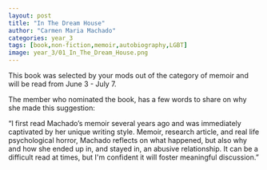 ```yaml
---
layout: post
title: "In The Dream House"
author: "Carmen Maria Machado"
categories: year_3
tags: [book,non-fiction,memoir,autobiography,LGBT]
image: year_3/01_In_The_Dream_House.png
---
```


This book was selected by your mods out of the category of memoir and will be read from June 3 - July 7.

The member who nominated the book, has a few words to share on why she made this suggestion: 

“I first read Machado’s memoir several years ago and was immediately captivated by her unique writing style. Memoir, research article, and real life psychological horror, Machado reflects on what happened, but also why and how she ended up in, and stayed in, an abusive relationship. It can be a difficult read at times, but I'm confident it will foster meaningful discussion.”
